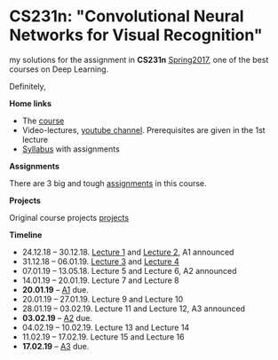 # CS231n: "Convolutional Neural Networks for Visual Recognition"
my solutions for the assignment in **CS231n** [Spring2017](http://cs231n.stanford.edu/2017/), one of the best courses on Deep Learning.

Definitely, 

**Home links**
- The [course](http://cs231n.stanford.edu/)  
- Video-lectures, [youtube channel](https://goo.gl/pcj7c8). Prerequisites are given in the 1st lecture  
- [Syllabus](http://cs231n.stanford.edu/syllabus.html) with assignments

**Assignments**

There are 3 big and tough [assignments](http://cs231n.stanford.edu/2017/syllabus) in this course.

**Projects**

Original course projects [projects](http://cs231n.stanford.edu/project.html)

**Timeline**

- 24.12.18 – 30.12.18. [Lecture 1](https://www.youtube.com/watch?v=vT1JzLTH4G4&list=PL3FW7Lu3i5JvHM8ljYj-zLfQRF3EO8sYv) and [Lecture 2](https://www.youtube.com/watch?v=OoUX-nOEjG0&list=PL3FW7Lu3i5JvHM8ljYj-zLfQRF3EO8sYv&index=2), A1 announced
- 31.12.18 – 06.01.19. [Lecture 3](https://www.youtube.com/watch?v=h7iBpEHGVNc&list=PL3FW7Lu3i5JvHM8ljYj-zLfQRF3EO8sYv&index=3) and [Lecture 4](https://www.youtube.com/watch?v=h7iBpEHGVNc&list=PL3FW7Lu3i5JvHM8ljYj-zLfQRF3EO8sYv&index=3)
- 07.01.19 – 13.05.18. Lecture 5 and Lecture 6, A2 announced
- 14.01.19 – 20.01.19. Lecture 7 and Lecture 8
- **20.01.19** – [A1](https://www.dropbox.com/request/t7BEfsBO6FsVrVgs7dGf) due.
- 20.01.19 – 27.01.19. Lecture 9 and Lecture 10
- 28.01.19 – 03.02.19. Lecture 11 and Lecture 12, A3 announced
- **03.02.19** – [A2](https://www.dropbox.com/request/SYokh4VUuIpZRFe1bPHM) due.
- 04.02.19 – 10.02.19. Lecture 13 and Lecture 14
- 11.02.19 – 17.02.19. Lecture 15 and Lecture 16
- **17.02.19** – [A3](https://www.dropbox.com/request/omK1M8XNUH7KvGps3siF) due.
